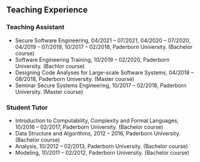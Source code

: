 ## Teaching Experience 
### Teaching Assistant
- Secure Software Engineering, 04/2021 – 07/2021, 04/2020 – 07/2020, 04/2019 – 07/2019, 10/2017 – 02/2018, Paderborn University. (Bachelor course)
- Software Engineering Training, 10/2019 – 02/2020, Paderborn University. (Bachlor course)
- Designing Code Analyses for Large-scale Software Systems, 04/2018 – 08/2018, Paderborn University. (Master course)
- Seminar Secure Systems Engineering, 10/2017 – 02/2018, Paderborn University. (Master course)

### Student Tutor
- Introduction to Computability, Complexity and Formal Languages, 10/2016 – 02/2017, Paderborn University. (Bachelor course)
- Data Structure and Algorithms, 2012 – 2016, Paderborn University. (Bachelor course)
- Analysis, 10/2012 – 02/2013, Paderborn University. (Bachelor course)
- Modeling, 10/2011 – 02/2012, Paderborn University. (Bachelor course)
